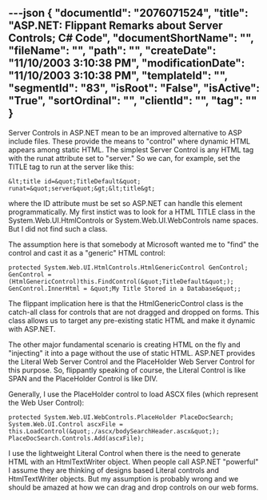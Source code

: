 ---json
{
  "documentId": "2076071524",
  "title": "ASP.NET: Flippant Remarks about Server Controls; C# Code",
  "documentShortName": "",
  "fileName": "",
  "path": "",
  "createDate": "11/10/2003 3:10:38 PM",
  "modificationDate": "11/10/2003 3:10:38 PM",
  "templateId": "",
  "segmentId": "83",
  "isRoot": "False",
  "isActive": "True",
  "sortOrdinal": "",
  "clientId": "",
  "tag": ""
}
---

Server Controls in ASP.NET mean to be an improved alternative to ASP include files. These provide the means to &quot;control&quot; where dynamic HTML appears among static HTML. The simplest Server Control is any HTML tag with the runat attribute set to &quot;server.&quot; So we can, for example, set the TITLE tag to run at the server like this:

    &lt;title id=&quot;TitleDefault&quot; runat=&quot;server&quot;&gt;&lt;title&gt;

where the ID attribute must be set so ASP.NET can handle this element programmatically. My first instict was to look for a HTML TITLE class in the System.Web.UI.HtmlControls or System.Web.UI.WebControls name spaces. But I did not find such a class.

The assumption here is that somebody at Microsoft wanted me to &quot;find&quot; the control and cast it as a &quot;generic&quot; HTML control:

    protected System.Web.UI.HtmlControls.HtmlGenericControl GenControl;
    GenControl = (HtmlGenericControl)this.FindControl(&quot;TitleDefault&quot;);
    GenControl.InnerHtml = &quot;My Title Stored in a Database&quot;;

The flippant implication here is that the HtmlGenericControl class is the catch-all class for controls that are not dragged and dropped on forms. This class allows us to target any pre-existing static HTML and make it dynamic with ASP.NET.

The other major fundamental scenario is creating HTML on the fly and &quot;injecting&quot; it into a page without the use of static HTML. ASP.NET provides the Literal Web Server Control and the PlaceHolder Web Server Control for this purpose. So, flippantly speaking of course, the Literal Control is like SPAN and the PlaceHolder Control is like DIV.

Generally, I use the PlaceHolder control to load ASCX files (which represent the Web User Control):

    protected System.Web.UI.WebControls.PlaceHolder PlaceDocSearch;
    System.Web.UI.Control ascxFile = this.LoadControl(&quot;./ascx/bodySearchHeader.ascx&quot;);
    PlaceDocSearch.Controls.Add(ascxFile);

I use the lightweight Literal Control when there is the need to generate HTML with an HtmlTextWriter object. When people call ASP.NET &quot;powerful&quot; I assume they are thinking of designs based Literal controls and HtmlTextWriter objects. But my assumption is probably wrong and we should be amazed at how we can drag and drop controls on our web forms.
